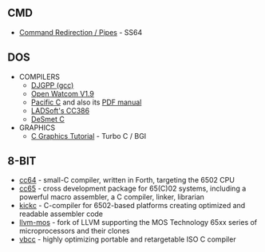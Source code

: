 ## CMD
* [Command Redirection / Pipes](https://ss64.com/nt/syntax-redirection.html) - SS64

## DOS
* COMPILERS
  - [DJGPP (gcc)](http://www.delorie.com/djgpp/zip-picker.html)
  - [Open Watcom V1.9](https://sourceforge.net/projects/openwatcom/files/open-watcom-1.9/open-watcom-c-dos-1.9.exe/download)
  - [Pacific C](http://web.archive.org/web/20040215154614/http://www1.htsoft.com/files/pacific/pacific.exe) and also its [PDF manual](http://web.archive.org/web/19980524231521/http://www1.htsoft.com/files/pacific/pacman.pdf)
  - [LADSoft's CC386](https://ladsoft.tripod.com/cc386_compiler.html)
  - [DeSmet C](http://www.desmet-c.com/)
* GRAPHICS
  - [C Graphics Tutorial](https://www.programmingsimplified.com/c-graphics-programming-tutorial) - Turbo C / BGI

## 8-BIT
* [cc64](https://github.com/pzembrod/cc64) - small-C compiler, written in Forth, targeting the 6502 CPU
* [cc65](https://cc65.github.io/) - cross development package for 65(C)02 systems, including a powerful macro assembler, a C compiler, linker, librarian
* [kickc](https://gitlab.com/camelot/kickc) - C-compiler for 6502-based platforms creating optimized and readable assembler code
* [llvm-mos](https://llvm-mos.org/wiki/Welcome) - fork of LLVM supporting the MOS Technology 65xx series of microprocessors and their clones
* [vbcc](http://sun.hasenbraten.de/vbcc/) - highly optimizing portable and retargetable ISO C compiler
